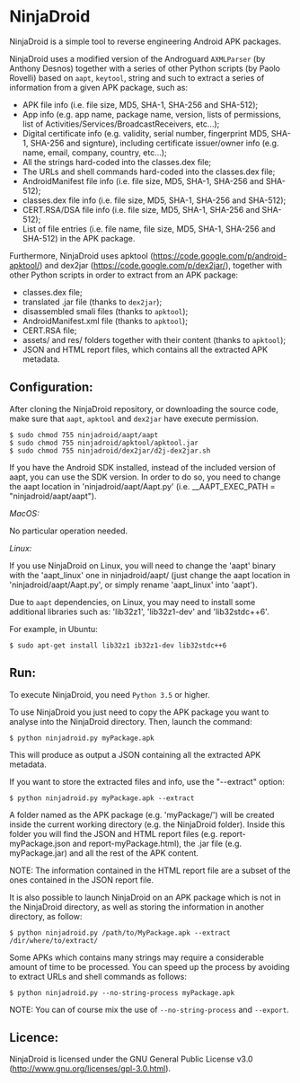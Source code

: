 NinjaDroid
==========

NinjaDroid is a simple tool to reverse engineering Android APK packages.

NinjaDroid uses a modified version of the Androguard `AXMLParser` (by Anthony Desnos) together with a series of other Python scripts (by Paolo Rovelli) based on `aapt`, `keytool`, string and such to extract a series of information from a given APK package, such as:

- APK file info (i.e. file size, MD5, SHA-1, SHA-256 and SHA-512);
- App info (e.g. app name, package name, version, lists of permissions, list of Activities/Services/BroadcastReceivers, etc...);
- Digital certificate info (e.g. validity, serial number, fingerprint MD5, SHA-1, SHA-256 and signture), including certificate issuer/owner info (e.g. name, email, company, country, etc...);
- All the strings hard-coded into the classes.dex file;
- The URLs and shell commands hard-coded into the classes.dex file;
- AndroidManifest file info (i.e. file size, MD5, SHA-1, SHA-256 and SHA-512);
- classes.dex file info (i.e. file size, MD5, SHA-1, SHA-256 and SHA-512);
- CERT.RSA/DSA file info (i.e. file size, MD5, SHA-1, SHA-256 and SHA-512);
- List of file entries (i.e. file name, file size, MD5, SHA-1, SHA-256 and SHA-512) in the APK package.

Furthermore, NinjaDroid uses apktool (https://code.google.com/p/android-apktool/) and dex2jar (https://code.google.com/p/dex2jar/), together with other Python scripts in order to extract from an APK package:

- classes.dex file;
- translated .jar file (thanks to `dex2jar`);
- disassembled smali files (thanks to `apktool`);
- AndroidManifest.xml file (thanks to `apktool`);
- CERT.RSA file;
- assets/ and res/ folders together with their content (thanks to `apktool`);
- JSON and HTML report files, which contains all the extracted APK metadata.


## Configuration:
After cloning the NinjaDroid repository, or downloading the source code, make sure that `aapt`, `apktool` and `dex2jar` have execute permission.

```
$ sudo chmod 755 ninjadroid/aapt/aapt
$ sudo chmod 755 ninjadroid/apktool/apktool.jar
$ sudo chmod 755 ninjadroid/dex2jar/d2j-dex2jar.sh
```

If you have the Android SDK installed, instead of the included version of aapt, you can use the SDK version. In order to do so, you need to change the aapt location in 'ninjadroid/aapt/Aapt.py' (i.e. __AAPT_EXEC_PATH = "ninjadroid/aapt/aapt").

*MacOS:*

No particular operation needed.

*Linux:*

If you use NinjaDroid on Linux, you will need to change the 'aapt' binary with the 'aapt_linux' one in ninjadroid/aapt/ (just change the aapt location in 'ninjadroid/aapt/Aapt.py', or simply rename 'aapt_linux' into 'aapt').

Due to `aapt` dependencies, on Linux, you may need to install some additional libraries such as: 'lib32z1', 'lib32z1-dev' and 'lib32stdc++6'.

For example, in Ubuntu:

```
$ sudo apt-get install lib32z1 ib32z1-dev lib32stdc++6
```

## Run:
To execute NinjaDroid, you need `Python 3.5` or higher.

To use NinjaDroid you just need to copy the APK package you want to analyse into the NinjaDroid directory. Then, launch the command:

```
$ python ninjadroid.py myPackage.apk
```

This will produce as output a JSON containing all the extracted APK metadata.

If you want to store the extracted files and info, use the "--extract" option:

```
$ python ninjadroid.py myPackage.apk --extract
```

A folder named as the APK package (e.g. 'myPackage/') will be created inside the current working directory (e.g. the NinjaDroid folder). Inside this folder you will find the JSON and HTML report files (e.g. report-myPackage.json and report-myPackage.html), the .jar file (e.g. myPackage.jar) and all the rest of the APK content.

NOTE: The information contained in the HTML report file are a subset of the ones contained in the JSON report file.

It is also possible to launch NinjaDroid on an APK package which is not in the NinjaDroid directory, as well as storing the information in another directory, as follow:

```
$ python ninjadroid.py /path/to/MyPackage.apk --extract /dir/where/to/extract/
```

Some APKs which contains many strings may require a considerable amount of time to be processed. You can speed up the process by avoiding to extract URLs and shell commands as follows:

```
$ python ninjadroid.py --no-string-process myPackage.apk
```

NOTE: You can of course mix the use of `--no-string-process` and `--export`.


## Licence:
NinjaDroid is licensed under the GNU General Public License v3.0 (http://www.gnu.org/licenses/gpl-3.0.html).
